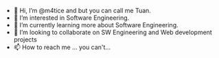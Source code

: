 - 👋 Hi, I’m @m4tice and but you can call me Tuan.
- 👀 I’m interested in Software Engineering.
- 🌱 I’m currently learning more about Software Engineering.
- 💞️ I’m looking to collaborate on SW Engineering and Web development projects
- 📫 How to reach me ... you can't...

<!---
m4tice/m4tice is a ✨ special ✨ repository because its `README.md` (this file) appears on your GitHub profile.
You can click the Preview link to take a look at your changes.
--->
